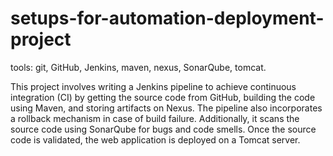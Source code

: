 # setups-for-automation-deployment-project
tools: git, GitHub, Jenkins, maven, nexus, SonarQube, tomcat.

This project involves writing a Jenkins pipeline to achieve continuous integration (CI) by getting the source code from GitHub, building the code using Maven, and storing artifacts on Nexus. The pipeline also incorporates a rollback mechanism in case of build failure. Additionally, it scans the source code using SonarQube for bugs and code smells. Once the source code is validated, the web application is deployed on a Tomcat server.
